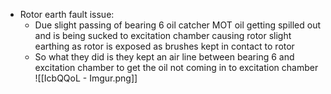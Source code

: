 - Rotor earth fault issue:
    - Due slight passing of bearing 6 oil catcher MOT oil getting spilled out and is being sucked to excitation chamber causing rotor slight earthing as rotor is exposed as brushes kept in contact to rotor
    - So what they did is they kept an air line between bearing 6 and excitation chamber to get the oil not coming in to excitation chamber
![[IcbQQoL - Imgur.png]]